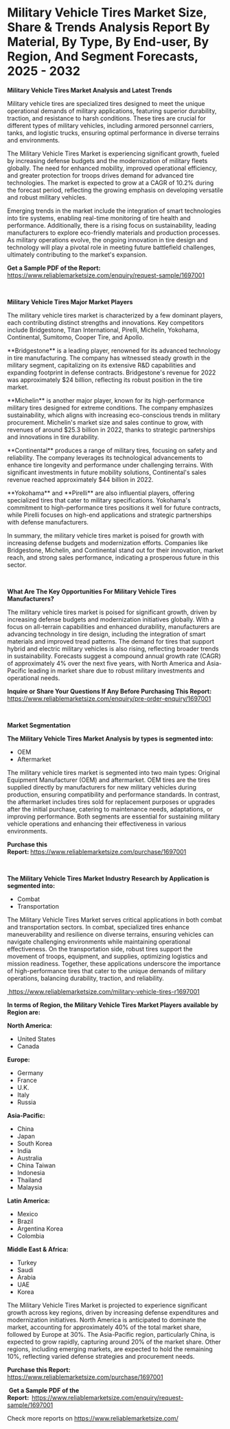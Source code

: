 <p><h1>Military Vehicle Tires Market Size, Share & Trends Analysis Report By Material, By Type, By End-user, By Region, And Segment Forecasts, 2025 - 2032</h1></p><p><strong>Military Vehicle Tires Market Analysis and Latest Trends</strong></p>
<p><p>Military vehicle tires are specialized tires designed to meet the unique operational demands of military applications, featuring superior durability, traction, and resistance to harsh conditions. These tires are crucial for different types of military vehicles, including armored personnel carriers, tanks, and logistic trucks, ensuring optimal performance in diverse terrains and environments.</p><p>The Military Vehicle Tires Market is experiencing significant growth, fueled by increasing defense budgets and the modernization of military fleets globally. The need for enhanced mobility, improved operational efficiency, and greater protection for troops drives demand for advanced tire technologies. The market is expected to grow at a CAGR of 10.2% during the forecast period, reflecting the growing emphasis on developing versatile and robust military vehicles.</p><p>Emerging trends in the market include the integration of smart technologies into tire systems, enabling real-time monitoring of tire health and performance. Additionally, there is a rising focus on sustainability, leading manufacturers to explore eco-friendly materials and production processes. As military operations evolve, the ongoing innovation in tire design and technology will play a pivotal role in meeting future battlefield challenges, ultimately contributing to the market's expansion.</p></p>
<p><strong>Get a Sample PDF of the Report:&nbsp;</strong> <a href="https://www.reliablemarketsize.com/enquiry/request-sample/1697001?utm_campaign=2952&utm_medium=2&utm_source=Github&utm_content=ia&utm_term=27032025&utm_id=military-vehicle-tires">https://www.reliablemarketsize.com/enquiry/request-sample/1697001</a></p>
<p>&nbsp;</p>
<p><strong>Military Vehicle Tires Major Market Players</strong></p>
<p><p>The military vehicle tires market is characterized by a few dominant players, each contributing distinct strengths and innovations. Key competitors include Bridgestone, Titan International, Pirelli, Michelin, Yokohama, Continental, Sumitomo, Cooper Tire, and Apollo.</p><p>**Bridgestone** is a leading player, renowned for its advanced technology in tire manufacturing. The company has witnessed steady growth in the military segment, capitalizing on its extensive R&D capabilities and expanding footprint in defense contracts. Bridgestone's revenue for 2022 was approximately $24 billion, reflecting its robust position in the tire market.</p><p>**Michelin** is another major player, known for its high-performance military tires designed for extreme conditions. The company emphasizes sustainability, which aligns with increasing eco-conscious trends in military procurement. Michelin's market size and sales continue to grow, with revenues of around $25.3 billion in 2022, thanks to strategic partnerships and innovations in tire durability.</p><p>**Continental** produces a range of military tires, focusing on safety and reliability. The company leverages its technological advancements to enhance tire longevity and performance under challenging terrains. With significant investments in future mobility solutions, Continental's sales revenue reached approximately $44 billion in 2022.</p><p>**Yokohama** and **Pirelli** are also influential players, offering specialized tires that cater to military specifications. Yokohama's commitment to high-performance tires positions it well for future contracts, while Pirelli focuses on high-end applications and strategic partnerships with defense manufacturers.</p><p>In summary, the military vehicle tires market is poised for growth with increasing defense budgets and modernization efforts. Companies like Bridgestone, Michelin, and Continental stand out for their innovation, market reach, and strong sales performance, indicating a prosperous future in this sector.</p></p>
<p>&nbsp;</p>
<p><strong>What Are The Key Opportunities For Military Vehicle Tires Manufacturers?</strong></p>
<p><p>The military vehicle tires market is poised for significant growth, driven by increasing defense budgets and modernization initiatives globally. With a focus on all-terrain capabilities and enhanced durability, manufacturers are advancing technology in tire design, including the integration of smart materials and improved tread patterns. The demand for tires that support hybrid and electric military vehicles is also rising, reflecting broader trends in sustainability. Forecasts suggest a compound annual growth rate (CAGR) of approximately 4% over the next five years, with North America and Asia-Pacific leading in market share due to robust military investments and operational needs.</p></p>
<p><strong>Inquire or Share Your Questions If Any Before Purchasing This Report:</strong> <a href="https://www.reliablemarketsize.com/enquiry/pre-order-enquiry/1697001?utm_campaign=2952&utm_medium=2&utm_source=Github&utm_content=ia&utm_term=27032025&utm_id=military-vehicle-tires">https://www.reliablemarketsize.com/enquiry/pre-order-enquiry/1697001</a></p>
<p>&nbsp;</p>
<p><strong>Market Segmentation</strong></p>
<p><strong>The Military Vehicle Tires Market Analysis by types is segmented into:</strong></p>
<p><ul><li>OEM</li><li>Aftermarket</li></ul></p>
<p><p>The military vehicle tires market is segmented into two main types: Original Equipment Manufacturer (OEM) and aftermarket. OEM tires are the tires supplied directly by manufacturers for new military vehicles during production, ensuring compatibility and performance standards. In contrast, the aftermarket includes tires sold for replacement purposes or upgrades after the initial purchase, catering to maintenance needs, adaptations, or improving performance. Both segments are essential for sustaining military vehicle operations and enhancing their effectiveness in various environments.</p></p>
<p><strong>Purchase this Report:&nbsp;</strong><a href="https://www.reliablemarketsize.com/purchase/1697001?utm_campaign=2952&utm_medium=2&utm_source=Github&utm_content=ia&utm_term=27032025&utm_id=military-vehicle-tires">https://www.reliablemarketsize.com/purchase/1697001</a></p>
<p>&nbsp;</p>
<p><strong>The Military Vehicle Tires Market Industry Research by Application is segmented into:</strong></p>
<p><ul><li>Combat</li><li>Transportation</li></ul></p>
<p><p>The Military Vehicle Tires Market serves critical applications in both combat and transportation sectors. In combat, specialized tires enhance maneuverability and resilience on diverse terrains, ensuring vehicles can navigate challenging environments while maintaining operational effectiveness. On the transportation side, robust tires support the movement of troops, equipment, and supplies, optimizing logistics and mission readiness. Together, these applications underscore the importance of high-performance tires that cater to the unique demands of military operations, balancing durability, traction, and reliability.</p></p>
<p><a href="https://www.reliablemarketsize.com/military-vehicle-tires-r1697001?utm_campaign=2952&utm_medium=2&utm_source=Github&utm_content=ia&utm_term=27032025&utm_id=military-vehicle-tires">&nbsp;https://www.reliablemarketsize.com/military-vehicle-tires-r1697001</a></p>
<p><strong>In terms of Region, the Military Vehicle Tires Market Players available by Region are:</strong></p>
<p>
    <p> <strong> North America: </strong>
        <ul>
            <li>United States</li>
            <li>Canada</li>
        </ul>
        </p> 
    <p> <strong> Europe: </strong>
        <ul>
            <li>Germany</li>
            <li>France</li>
            <li>U.K.</li>
            <li>Italy</li>
            <li>Russia</li>
        </ul>
        </p> 
    <p> <strong> Asia-Pacific: </strong>
        <ul>
            <li>China</li>
            <li>Japan</li>
            <li>South Korea</li>
            <li>India</li>
            <li>Australia</li>
            <li>China Taiwan</li>
            <li>Indonesia</li>
            <li>Thailand</li>
            <li>Malaysia</li>
        </ul>
        </p> 
    <p> <strong> Latin America: </strong>
        <ul>
            <li>Mexico</li>
            <li>Brazil</li>
            <li>Argentina Korea</li>
            <li>Colombia</li>
        </ul>
        </p> 
    <p> <strong> Middle East & Africa: </strong>
        <ul>
            <li>Turkey</li>
            <li>Saudi</li>
            <li>Arabia</li>
            <li>UAE</li>
            <li>Korea</li>
        </ul>
    </p>
    </p>
<p><p>The Military Vehicle Tires Market is projected to experience significant growth across key regions, driven by increasing defense expenditures and modernization initiatives. North America is anticipated to dominate the market, accounting for approximately 40% of the total market share, followed by Europe at 30%. The Asia-Pacific region, particularly China, is expected to grow rapidly, capturing around 20% of the market share. Other regions, including emerging markets, are expected to hold the remaining 10%, reflecting varied defense strategies and procurement needs.</p></p>
<p><strong>Purchase this Report: </strong><a href="https://www.reliablemarketsize.com/purchase/1697001?utm_campaign=2952&utm_medium=2&utm_source=Github&utm_content=ia&utm_term=27032025&utm_id=military-vehicle-tires">https://www.reliablemarketsize.com/purchase/1697001</a></p>
<p>&nbsp;<strong>Get a Sample PDF of the Report:&nbsp;&nbsp;</strong><a href="https://www.reliablemarketsize.com/enquiry/request-sample/1697001?utm_campaign=2952&utm_medium=2&utm_source=Github&utm_content=ia&utm_term=27032025&utm_id=military-vehicle-tires">https://www.reliablemarketsize.com/enquiry/request-sample/1697001</a></p>
<p><strong></strong></p>
<p>Check more reports on <a href="https://www.reliablemarketsize.com/?utm_campaign=2952&utm_medium=2&utm_source=Github&utm_content=ia&utm_term=27032025&utm_id=military-vehicle-tires">https://www.reliablemarketsize.com/</a></p>